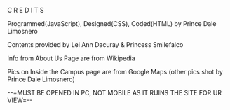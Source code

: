 C R E D I T S

Programmed(JavaScript), Designed(CSS), Coded(HTML) by Prince Dale Limosnero

Contents provided by Lei Ann Dacuray & Princess Smilefalco

Info from About Us Page are from Wikipedia

Pics on Inside the Campus page are from Google Maps (other pics shot by Prince Dale Limosnero)

--=MUST BE OPENED IN PC, NOT MOBILE AS IT RUINS THE SITE FOR UR VIEW=--
